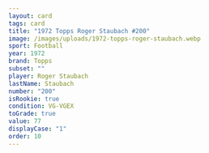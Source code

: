 ```yaml
---
layout: card
tags: card
title: "1972 Topps Roger Staubach #200"
image: /images/uploads/1972-topps-roger-staubach.webp
sport: Football
year: 1972
brand: Topps
subset: ""
player: Roger Staubach
lastName: Staubach
number: "200"
isRookie: true
condition: VG-VGEX
toGrade: true
value: 77
displayCase: "1"
order: 10
---
```

